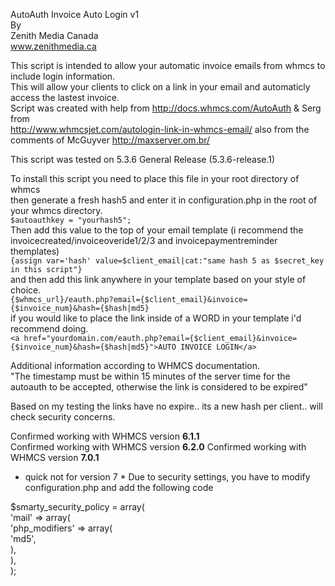 AutoAuth Invoice Auto Login v1<br />
By<br />
Zenith Media Canada<br />
<a href="https://www.zenithmedia.ca/?utm_source=github&utm_medium=code&utm_campaign=code">www.zenithmedia.ca</a><br />

This script is intended to allow your automatic invoice emails from whmcs to include login information.<br />
This will allow your clients to click on a link in your email and automaticly access the lastest invoice.<br />
Script was created with help from http://docs.whmcs.com/AutoAuth & Serg from <br />http://www.whmcsjet.com/autologin-link-in-whmcs-email/ also from the comments of McGuyver http://maxserver.om.br/

This script was tested on 5.3.6 General Release (5.3.6-release.1)<br />

To install this script you need to place this file in your root directory of whmcs<br />
then generate a fresh hash5 and enter it in configuration.php in the root of your whmcs directory.<br />
```$autoauthkey = "yourhash5";```<br />
Then add this value to the top of your email template (i recommend the invoicecreated/invoiceoveride1/2/3 and invoicepaymentreminder themplates)<br />
```{assign var='hash' value=$client_email|cat:"same hash 5 as $secret_key in this script"}```<br />
and then add this link anywhere in your template based on your style of choice.<br />
```{$whmcs_url}/eauth.php?email={$client_email}&invoice={$invoice_num}&hash={$hash|md5}```<br />
if you would like to place the link inside of a WORD in your template i'd recommend doing.<br />
```<a href="yourdomain.com/eauth.php?email={$client_email}&invoice={$invoice_num}&hash={$hash|md5}">AUTO INVOICE LOGIN</a>```<br />

Additional information according to WHMCS documentation.<br />
"The timestamp must be within 15 minutes of the server time for the autoauth to be accepted, otherwise the link is considered to be expired"<br />

Based on my testing the links have no expire.. its a new hash per client.. will check security concerns.<br />

Confirmed working with WHMCS version <b>6.1.1</b><br />
Confirmed working with WHMCS version <b>6.2.0</b>
Confirmed working with WHMCS version <b>7.0.1</b>

* quick not for version 7 *
Due to security settings, you have to modify configuration.php and add the following code

$smarty_security_policy = array(<br />
    'mail' => array(<br/>
        'php_modifiers' => array(<br />
            'md5',<br />
        ),<br />
    ),<br />
);<br />
